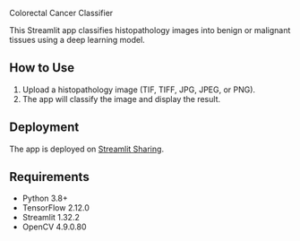  Colorectal Cancer Classifier

This Streamlit app classifies histopathology images into benign or malignant tissues using a deep learning model.

## How to Use
1. Upload a histopathology image (TIF, TIFF, JPG, JPEG, or PNG).
2. The app will classify the image and display the result.

## Deployment
The app is deployed on [Streamlit Sharing](https://share.streamlit.io/your-username/your-repo-name/app.py).

## Requirements
- Python 3.8+
- TensorFlow 2.12.0
- Streamlit 1.32.2
- OpenCV 4.9.0.80
